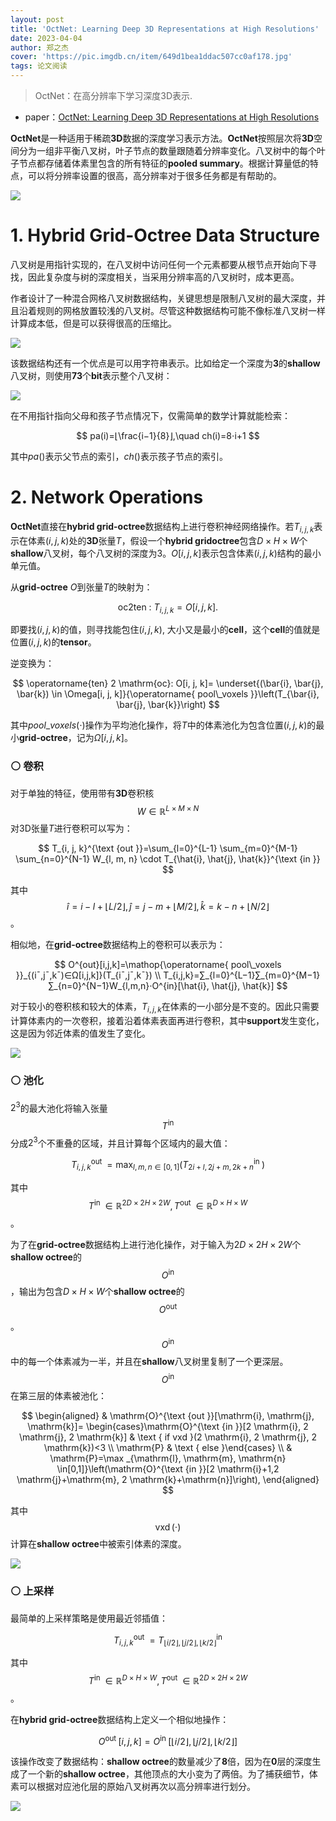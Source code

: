 ```yaml
---
layout: post
title: 'OctNet: Learning Deep 3D Representations at High Resolutions'
date: 2023-04-04
author: 郑之杰
cover: 'https://pic.imgdb.cn/item/649d1bea1ddac507cc0af178.jpg'
tags: 论文阅读
---
```


> OctNet：在高分辨率下学习深度3D表示.

- paper：[OctNet: Learning Deep 3D Representations at High Resolutions](https://arxiv.org/abs/1611.05009)

**OctNet**是一种适用于稀疏**3D**数据的深度学习表示方法。**OctNet**按照层次将**3D**空间分为一组非平衡八叉树，叶子节点的数量跟随着分辨率变化。八叉树中的每个叶子节点都存储着体素里包含的所有特征的**pooled summary**。根据计算量低的特点，可以将分辨率设置的很高，高分辨率对于很多任务都是有帮助的。

![](https://pic.imgdb.cn/item/649d1cc31ddac507cc0c130c.jpg)

# 1. Hybrid Grid-Octree Data Structure

八叉树是用指针实现的，在八叉树中访问任何一个元素都要从根节点开始向下寻找，因此复杂度与树的深度相关，当采用分辨率高的八叉树时，成本更高。

作者设计了一种混合网格八叉树数据结构，关键思想是限制八叉树的最大深度，并且沿着规则的网格放置较浅的八叉树。尽管这种数据结构可能不像标准八叉树一样计算成本低，但是可以获得很高的压缩比。

![](https://pic.imgdb.cn/item/649d1d6d1ddac507cc0cef60.jpg)

该数据结构还有一个优点是可以用字符串表示。比如给定一个深度为**3**的**shallow**八叉树，则使用**73**个**bit**表示整个八叉树：

![](https://pic.imgdb.cn/item/649d1dc71ddac507cc0d6fe3.jpg)

在不用指针指向父母和孩子节点情况下，仅需简单的数学计算就能检索：

$$
pa(i)=⌊\frac{i−1}{8}⌋,\quad ch(i)=8⋅i+1
$$
 

其中$pa()$表示父节点的索引，$ch()$表示孩子节点的索引。

# 2. Network Operations

**OctNet**直接在**hybrid grid-octree**数据结构上进行卷积神经网络操作。若$T_{i, j, k}$表示在体素$(i, j, k)$处的**3D**张量$T$，假设一个**hybrid gridoctree**包含$D \times H \times W$个**shallow**八叉树，每个八叉树的深度为$3$。$O[i,j,k]$表示包含体素$(i,j,k)$结构的最小单元值。

从**grid-octree** $O$到张量$T$的映射为：

$$
\text { oc2ten : } T_{i, j, k}=O[i, j, k] \text {. }
$$

即要找$(i,j,k)$的值，则寻找能包住$(i,j,k)$, 大小又是最小的**cell**，这个**cell**的值就是位置$(i,j,k)$的**tensor**。

逆变换为：

$$
\operatorname{ten} 2 \mathrm{oc}: O[i, j, k]= \underset{(\bar{i}, \bar{j}, \bar{k}) \in \Omega[i, j, k]}{\operatorname{ pool\_voxels }}\left(T_{\bar{i}, \bar{j}, \bar{k}}\right)
$$

其中$pool\_voxels(\cdot)$操作为平均池化操作，将$T$中的体素池化为包含位置$(i,j,k)$的最小**grid-octree**，记为$\Omega[i, j, k]$。

### ⚪ 卷积

对于单独的特征，使用带有**3D**卷积核$$W \in \mathbb{R}^{L \times M \times N}$$对3D张量$T$进行卷积可以写为：

$$
T_{i, j, k}^{\text {out }}=\sum_{l=0}^{L-1} \sum_{m=0}^{M-1} \sum_{n=0}^{N-1} W_{l, m, n} \cdot T_{\hat{i}, \hat{j}, \hat{k}}^{\text {in }}
$$
 
其中$$\hat{i}=i-l+\lfloor L / 2\rfloor, \hat{j}=j-m+\lfloor M / 2\rfloor, \hat{k}=k-n+\lfloor N / 2\rfloor$$。

相似地，在**grid-octree**数据结构上的卷积可以表示为：

$$
O^{out}[i,j,k]=\mathop{\operatorname{ pool\_voxels }}_{(i¯,j¯,k¯)∈Ω[i,j,k]}(T_{i¯,j¯,k¯}) \\
T_{i,j,k}=∑_{l=0}^{L−1}∑_{m=0}^{M−1}∑_{n=0}^{N−1}W_{l,m,n}⋅O^{in}[\hat{i}, \hat{j}, \hat{k}]
$$

对于较小的卷积核和较大的体素，$T_{i, j, k}$在体素的一小部分是不变的。因此只需要计算体素内的一次卷积，接着沿着体素表面再进行卷积，其中**support**发生变化，这是因为邻近体素的值发生了变化。

![](https://pic.imgdb.cn/item/649d24c01ddac507cc196119.jpg)

### ⚪ 池化

$2^3$的最大池化将输入张量$$T^{\text{in}}$$分成$2^3$个不重叠的区域，并且计算每个区域内的最大值：

$$
T_{i, j, k}^{\text {out }}=\max _{l, m, n \in[0,1]}\left(T_{2 i+l, 2 j+m, 2 k+n}^{\text {in }}\right)
$$

其中$$T^{\text {in }} \in \mathbb{R}^{2 D \times 2 H \times 2 W}, T^{\text {out }} \in \mathbb{R}^{D \times H \times W}$$。

为了在**grid-octree**数据结构上进行池化操作，对于输入为$2 D \times 2 H \times 2 W$个**shallow octree**的$$O^{\text {in }}$$，输出为包含$D \times H \times W$个**shallow octree**的$$O^{\text {out }}$$。$$O^{\text {in }}$$中的每一个体素减为一半，并且在**shallow**八叉树里复制了一个更深层。$$O^{\text {in }}$$在第三层的体素被池化：

$$
\begin{aligned}
& \mathrm{O}^{\text {out }}[\mathrm{i}, \mathrm{j}, \mathrm{k}]= \begin{cases}\mathrm{O}^{\text {in }}[2 \mathrm{i}, 2 \mathrm{j}, 2 \mathrm{k}] & \text { if vxd }(2 \mathrm{i}, 2 \mathrm{j}, 2 \mathrm{k})<3 \\
\mathrm{P} & \text { else }\end{cases} \\
& \mathrm{P}=\max _{\mathrm{l}, \mathrm{m}, \mathrm{n} \in[0,1]}\left(\mathrm{O}^{\text {in }}[2 \mathrm{i}+1,2 \mathrm{j}+\mathrm{m}, 2 \mathrm{k}+\mathrm{n}]\right),
\end{aligned}
$$

其中$$\operatorname{vxd}(\cdot)$$计算在**shallow octree**中被索引体素的深度。

![](https://pic.imgdb.cn/item/649d26f11ddac507cc1d041c.jpg)

### ⚪ 上采样

最简单的上采样策略是使用最近邻插值：

$$
T_{i, j, k}^{\text {out }}=T_{\lfloor i / 2\rfloor,\lfloor j / 2\rfloor,\lfloor k / 2\rfloor}^{\text {in }}
$$

其中$$T^{\text {in }} \in \mathbb{R}^{D \times H \times W},T^{\text {out }} \in \mathbb{R}^{2 D \times 2 H \times 2 W}$$。

在**hybrid grid-octree**数据结构上定义一个相似地操作：

$$
O^{\text {out }}[i, j, k]=O^{\text {in }}[\lfloor i / 2\rfloor,\lfloor j / 2\rfloor,\lfloor k / 2\rfloor]
$$

该操作改变了数据结构：**shallow octree**的数量减少了**8**倍，因为在**0**层的深度生成了一个新的**shallow octree**，其他顶点的大小变为了两倍。为了捕获细节，体素可以根据对应池化层的原始八叉树再次以高分辨率进行划分。

![](https://pic.imgdb.cn/item/649d278b1ddac507cc1dffc5.jpg)

